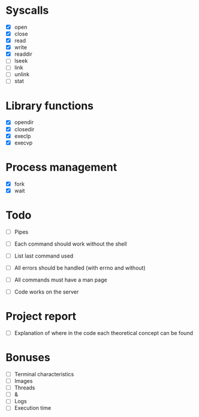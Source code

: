 # Syscalls
- [x] open
- [x] close
- [x] read
- [x] write
- [x] readdir
- [ ] lseek
- [ ] link
- [ ] unlink
- [ ] stat

# Library functions
- [x] opendir
- [x] closedir
- [x] execlp
- [x] execvp

# Process management
- [x] fork
- [x] wait

# Todo
- [ ] Pipes
- [ ] Each command should work without the shell
- [ ] List last command used
- [ ] All errors should be handled (with errno and without) 
- [ ] All commands must have a man page
- [ ] Code works on the server


# Project report
- [ ] Explanation of where in the code each theoretical concept can be found

# Bonuses
- [ ] Terminal characteristics
- [ ] Images
- [ ] Threads
- [ ] &
- [ ] Logs
- [ ] Execution time
